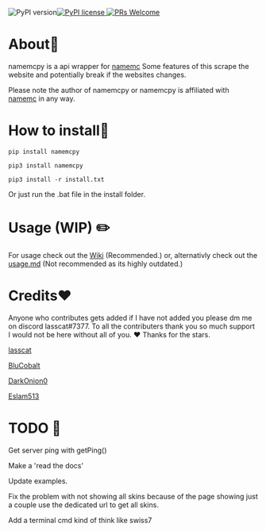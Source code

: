 ![PyPI version](https://badge.fury.io/py/namemcpy.svg)[![PyPI license](https://img.shields.io/pypi/l/namemcpy.svg) ![PRs Welcome](https://img.shields.io/badge/PRs-welcome-brightgreen.svg?style=flat-square)](http://makeapullrequest.com)
# About📄
namemcpy is a api wrapper for [namemc](https://namemc.com)
Some features of this scrape the website and potentially break if the websites changes.


Please note the author of namemcpy or namemcpy is affiliated with [namemc](https://namemc.com/) in any way.


# How to install💾

`pip install namemcpy`

`pip3 install namemcpy`

`pip3 install -r install.txt`

Or just run the .bat file in the install folder.

# Usage (WIP) ✏️

For usage check out the [Wiki](https://github.com/lasscat/namemcpy/wiki) (Recommended.) or, alternativly check out the [usage.md](https://github.com/lasscat/namemcpy/blob/main/USAGE.md) (Not recommended as its highly outdated.)

  # Credits❤️
Anyone who contributes gets added if I have not added you please dm me on discord lasscat#7377. To all the contributers thank you so much support I would not be here without all of you. ❤️ Thanks for the stars.

[lasscat](https://github.com/lasscat)

[BluCobalt](https://github.com/BluCobalt)

[DarkOnion0](https://github.com/DarkOnion0)

[Eslam513](https://github.com/Eslam512)


# TODO 🧠
Get server ping with getPing()

Make a 'read the docs'

Update examples.

Fix the problem with not showing all skins because of the page showing just a couple use the dedicated url to get all skins.


Add a terminal cmd kind of think like swiss7
